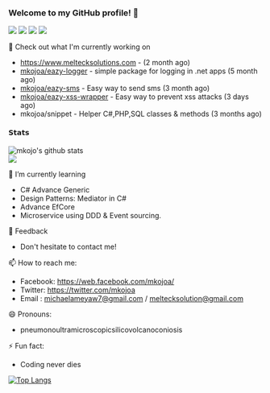### Welcome to my GitHub profile! 👋
![](https://vistr.dev/badge?repo=mkojoa&color=0058AD)
[![](https://img.shields.io/badge/-@mkojoa-%231DA1F2?style=flat-square&logo=twitter&logoColor=ffffff)](https://twitter.com/mkojoa)
[![](https://img.shields.io/badge/-@mkojoa-%23181717?style=flat-square&logo=stackoverflow)](https://stackoverflow.com/users/8021082/mkojoa)
[![](https://img.shields.io/badge/-Michael%20Ameyaw-blue?style=flat-square&logo=Linkedin&logoColor=white&link=https://www.linkedin.com/in/michael-ameyaw-4a295111a/)](https://www.linkedin.com/in/michael-ameyaw-4a295111a/)

🔭  Check out what I'm currently working on 
  
   - https://www.meltecksolutions.com - (2 month ago)
   - [mkojoa/eazy-logger](https://github.com/mkojoa/eazy-logger) - simple package for logging in .net apps (5 month ago) 
   - [mkojoa/eazy-sms](https://github.com/mkojoa/eazy-sms) - Easy way to send sms (3 month ago) 
   - [mkojoa/eazy-xss-wrapper](https://github.com/mkojoa/eazy-xss-wrapper) - Easy way to prevent xss attacks (3 days ago) 
   - mkojoa/snippet  - Helper C#,PHP,SQL classes & methods (3 months ago)
   

  #### 𝗦𝘁𝗮𝘁𝘀

![mkojo's github stats](https://github-readme-stats.vercel.app/api?username=mkojoa&show_icons=true&theme=dracula) 
<br/>
<img  src="https://github-readme-streak-stats.herokuapp.com/?user=mkojoa&theme=dracula" />

 🌱 I’m currently learning
 
  - C# Advance Generic
  - Design Patterns: Mediator in C#
  - Advance EfCore
  - Microservice using DDD & Event sourcing.

 💬 Feedback

   - Don't hesitate to contact me!
    
 📫 How to reach me: 
 
   - Facebook: https://web.facebook.com/mkojoa/
   - Twitter: https://twitter.com/mkojoa
   - Email : michaelameyaw7@gmail.com / meltecksolution@gmail.com
 
 😄 Pronouns:
 
   - pneumonoultramicroscopicsilicovolcanoconiosis
   
 ⚡ Fun fact:
 
  - Coding never dies

  [![Top Langs](https://github-readme-stats.vercel.app/api/top-langs/?username=mkojoa&layout=compact&theme=dracula)](https://github.com/mkojoa/github-readme-stats)
